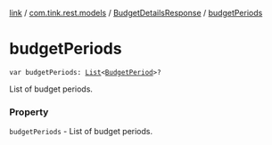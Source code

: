 [link](../../index.md) / [com.tink.rest.models](../index.md) / [BudgetDetailsResponse](index.md) / [budgetPeriods](./budget-periods.md)

# budgetPeriods

`var budgetPeriods: `[`List`](https://kotlinlang.org/api/latest/jvm/stdlib/kotlin.collections/-list/index.html)`<`[`BudgetPeriod`](../-budget-period/index.md)`>?`

List of budget periods.

### Property

`budgetPeriods` - List of budget periods.